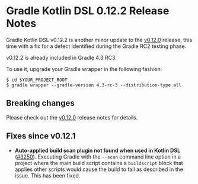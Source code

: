 Gradle Kotlin DSL 0.12.2 Release Notes
============================

Gradle Kotlin DSL v0.12.2 is another minor update to the [v0.12.0][v0.12.0] release, this time with a fix for a defect identified during the Gradle RC2 testing phase.

v0.12.2 is already included in Gradle 4.3 RC3.

To use it, upgrade your Gradle wrapper in the following fashion:

    $ cd $YOUR_PROJECT_ROOT
    $ gradle wrapper --gradle-version 4.3-rc-3 --distribution-type all

## Breaking changes

Please check out the [v0.12.0][v0.12.0] release notes for details.

Fixes since v0.12.1
----------------------

 * **Auto-applied build scan plugin not found when used in Kotlin DSL** ([#3250](https://github.com/gradle/gradle/issues/3250)). Executing Gradle with the `--scan` command line option in a project where the main build script contains a `buildscript` block that applies other scripts would cause the build to fail as described in the issue. This has been fixed. 

[v0.12.0]: https://github.com/gradle/kotlin-dsl/releases/tag/v0.12.0
